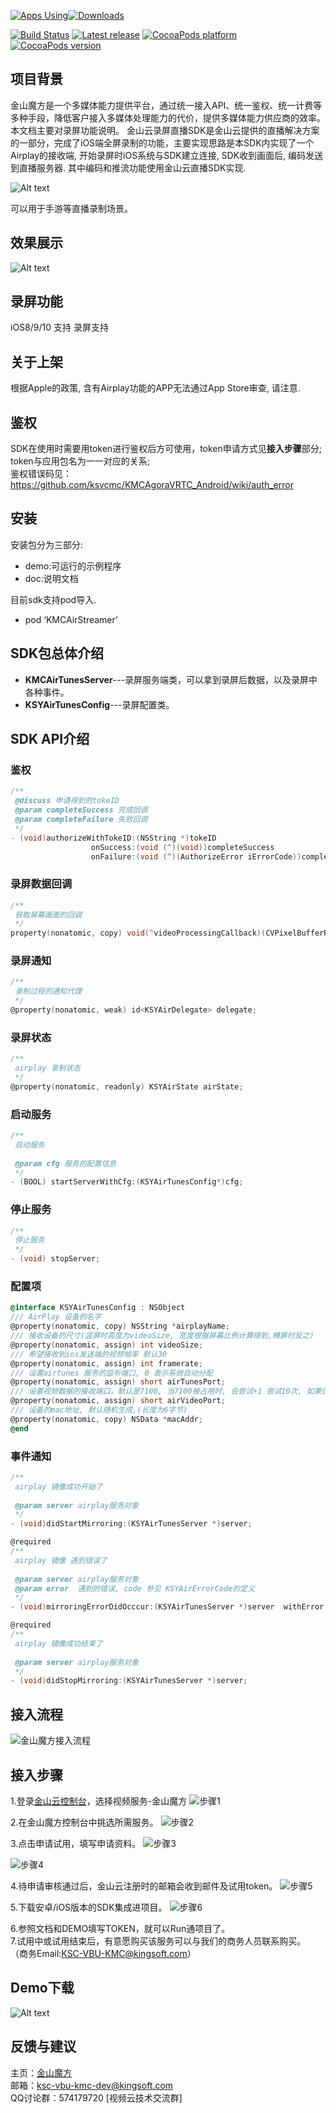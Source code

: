
[![Apps Using](https://img.shields.io/cocoapods/at/KMCAirStreamer.svg?label=Apps%20Using%20KMCAirStreamer&colorB=28B9FE)](http://cocoapods.org/pods/KMCAirStreamer)[![Downloads](https://img.shields.io/cocoapods/dt/KMCAirStreamer.svg?label=Total%20Downloads%20KMCAirStreamer&colorB=28B9FE)](http://cocoapods.org/pods/KMCAirStreamer)

[![Build Status](https://travis-ci.org/ksvcmc/KMCAirStreamer.svg?branch=master)](https://travis-ci.org//ksvcmc/KMCAirStreamer)
[![Latest release](https://img.shields.io/github/release/ksvcmc/KMCAirStreamer_iOS.svg)](https://github.com/ksvcmc/KMCAirStreamer_iOS/releases/latest)
[![CocoaPods platform](https://img.shields.io/cocoapods/p/KMCAirStreamer.svg)](https://cocoapods.org/pods/KMCAirStreamer)
[![CocoaPods version](https://img.shields.io/cocoapods/v/KMCAirStreamer.svg?label=pod_github)](https://cocoapods.org/pods/KMCAirStreamer)

## 项目背景

金山魔方是一个多媒体能力提供平台，通过统一接入API、统一鉴权、统一计费等多种手段，降低客户接入多媒体处理能力的代价，提供多媒体能力供应商的效率。 本文档主要对录屏功能说明。
金山云录屏直播SDK是金山云提供的直播解决方案的一部分，完成了iOS端全屏录制的功能，主要实现思路是本SDK内实现了一个Airplay的接收端, 开始录屏时iOS系统与SDK建立连接, SDK收到画面后, 编码发送到直播服务器. 其中编码和推流功能使用金山云直播SDK实现.

![Alt text](https://raw.githubusercontent.com/wiki/ksvcmc/KMCAirStreamer_iOS/airplay.png)


可以用于手游等直播录制场景。
## 效果展示
![Alt text](https://raw.githubusercontent.com/wiki/ksvcmc/KMCAirStreamer_iOS/airplayimg.jpg)

## 录屏功能

 iOS8/9/10 支持
 录屏支持
## 关于上架

根据Apple的政策, 含有Airplay功能的APP无法通过App Store审查, 请注意.
## 鉴权
SDK在使用时需要用token进行鉴权后方可使用，token申请方式见**接入步骤**部分;  
token与应用包名为一一对应的关系;  
鉴权错误码见：https://github.com/ksvcmc/KMCAgoraVRTC_Android/wiki/auth_error

## 安装

安装包分为三部分:
- demo:可运行的示例程序
- doc:说明文档

目前sdk支持pod导入.
- pod ‘KMCAirStreamer’

## SDK包总体介绍
- **KMCAirTunesServer**---录屏服务端类，可以拿到录屏后数据，以及录屏中各种事件。
- **KSYAirTunesConfig**---录屏配置类。
## SDK API介绍
### 鉴权
```objectivec
/**
 @discuss 申请得到的tokeID
 @param completeSuccess 完成回调
 @param completeFailure 失败回调
 */
- (void)authorizeWithTokeID:(NSString *)tokeID
                  onSuccess:(void (^)(void))completeSuccess
                  onFailure:(void (^)(AuthorizeError iErrorCode))completeFailure;

```
### 录屏数据回调
```objectivec
/**
 获取屏幕画面的回调
 */
property(nonatomic, copy) void(^videoProcessingCallback)(CVPixelBufferRef pixelBuffer, CMTime timeInfo );

```
### 录屏通知
```objectivec
/**
 录制过程的通知代理
 */
@property(nonatomic, weak) id<KSYAirDelegate> delegate;
```
### 录屏状态
```objectivec
/**
 airplay 录制状态
 */
@property(nonatomic, readonly) KSYAirState airState;
```
### 启动服务
```objectivec
/**
 启动服务
 
 @param cfg 服务的配置信息
 */
- (BOOL) startServerWithCfg:(KSYAirTunesConfig*)cfg;
```
### 停止服务
```objectivec
/**
 停止服务
 */
- (void) stopServer;
```
### 配置项
```objectivec
@interface KSYAirTunesConfig : NSObject
/// AirPlay 设备的名字
@property(nonatomic, copy) NSString *airplayName;
/// 接收设备的尺寸(竖屏时高度为videoSize, 宽度根据屏幕比例计算得到,横屏时反之)
@property(nonatomic, assign) int videoSize;
/// 希望接收到ios发送端的视频帧率 默认30
@property(nonatomic, assign) int framerate;
/// 设置airtunes 服务的监听端口, 0 表示系统自动分配
@property(nonatomic, assign) short airTunesPort;
/// 设置视频数据的接收端口，默认是7100, 当7100被占用时, 会尝试+1 尝试10次, 如果仍然失败报告端口冲突
@property(nonatomic, assign) short airVideoPort;
/// 设备的mac地址, 默认随机生成,(长度为6字节)
@property(nonatomic, copy) NSData *macAddr;
@end
```
### 事件通知
```objectivec
/**
 airplay 镜像成功开始了
 
 @param server airplay服务对象
 */
- (void)didStartMirroring:(KSYAirTunesServer *)server;

@required
/**
 airplay 镜像 遇到错误了
 
 @param server airplay服务对象
 @param error  遇到的错误, code 参见 KSYAirErrorCode的定义
 */
- (void)mirroringErrorDidOcccur:(KSYAirTunesServer *)server  withError:(NSError *)error;

@required
/**
 airplay 镜像成功结束了
 
 @param server airplay服务对象
 */
- (void)didStopMirroring:(KSYAirTunesServer *)server;

```
## 接入流程
![金山魔方接入流程](https://raw.githubusercontent.com/wiki/ksvcmc/KMCSTFilter_Android/all.jpg "金山魔方接入流程")
## 接入步骤  
1.登录[金山云控制台]( https://console.ksyun.com)，选择视频服务-金山魔方
![步骤1](https://raw.githubusercontent.com/wiki/ksvcmc/KMCSTFilter_Android/step1.png "接入步骤1")

2.在金山魔方控制台中挑选所需服务。
![步骤2](https://raw.githubusercontent.com/wiki/ksvcmc/KMCSTFilter_Android/step2.png "接入步骤2")

3.点击申请试用，填写申请资料。
![步骤3](https://raw.githubusercontent.com/wiki/ksvcmc/KMCSTFilter_Android/step3.png "接入步骤3")

![步骤4](https://raw.githubusercontent.com/wiki/ksvcmc/KMCSTFilter_Android/step4.png "接入步骤4")

4.待申请审核通过后，金山云注册时的邮箱会收到邮件及试用token。
![步骤5](https://raw.githubusercontent.com/wiki/ksvcmc/KMCSTFilter_Android/step5.png "接入步骤5")

5.下载安卓/iOS版本的SDK集成进项目。
![步骤6](https://raw.githubusercontent.com/wiki/ksvcmc/KMCSTFilter_Android/step6.png "接入步骤6")

6.参照文档和DEMO填写TOKEN，就可以Run通项目了。  
7.试用中或试用结束后，有意愿购买该服务可以与我们的商务人员联系购买。  
（商务Email:KSC-VBU-KMC@kingsoft.com） 
## Demo下载
![Alt text](https://raw.githubusercontent.com/wiki/ksvcmc/KMCAirStreamer_iOS/ios.png)
## 反馈与建议  
主页：[金山魔方](https://docs.ksyun.com/read/latest/142/_book/index.html)  
邮箱：ksc-vbu-kmc-dev@kingsoft.com  
QQ讨论群：574179720 [视频云技术交流群]
